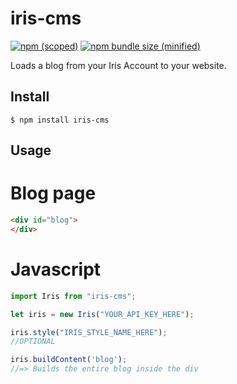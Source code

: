 # iris-cms

[![npm (scoped)](https://img.shields.io/npm/v/iris-cms.svg)](https://www.npmjs.com/package/iris-cms)
[![npm bundle size (minified)](https://img.shields.io/bundlephobia/min/iris-cms.svg)](https://www.npmjs.com/package/iris-cms)

Loads a blog from your Iris Account to your website.

## Install

```
$ npm install iris-cms
```

## Usage

# Blog page

```html
<div id="blog">
</div>

```

# Javascript

```js
import Iris from "iris-cms";

let iris = new Iris("YOUR_API_KEY_HERE");

iris.style("IRIS_STYLE_NAME_HERE");
//OPTIONAL

iris.buildContent('blog');
//=> Builds the entire blog inside the div

```
